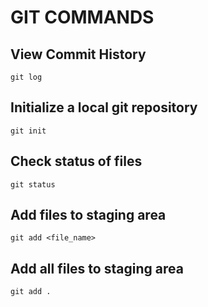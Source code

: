 # GIT COMMANDS

## View Commit History

```
git log
```

## Initialize a local git repository

```
git init
```

## Check status of files

```
git status
```

## Add files to staging area

```
git add <file_name>
```

## Add all files to staging area

```
git add .
```


